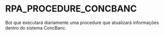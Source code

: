 # RPA_PROCEDURE_CONCBANC
Bot que executará diariamente uma procedure que atualizará informações dentro do sistema ConcBanc.
